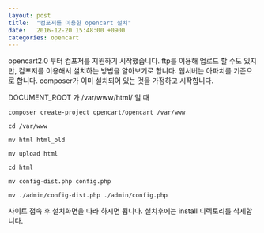 ```yaml
---
layout: post
title:  "컴포저를 이용한 opencart 설치"
date:   2016-12-20 15:48:00 +0900
categories: opencart
---
```


opencart2.0 부터 컴포저를 지원하기 시작했습니다. ftp를 이용해 업로드 할 수도 있지만, 컴포저를 이용해서 설치하는 방법을 알아보기로 합니다.
웹서버는 아파치를 기준으로 합니다. composer가 이미 설치되어 있는 것을 가정하고 시작합니다.

DOCUMENT_ROOT 가 /var/www/html/ 일 때
```
composer create-project opencart/opencart /var/www

cd /var/www

mv html html_old

mv upload html

cd html

mv config-dist.php config.php

mv ./admin/config-dist.php ./admin/config.php
```

사이트 접속 후 설치화면을 따라 하시면 됩니다. 설치후에는 install 디렉토리를 삭제합니다.